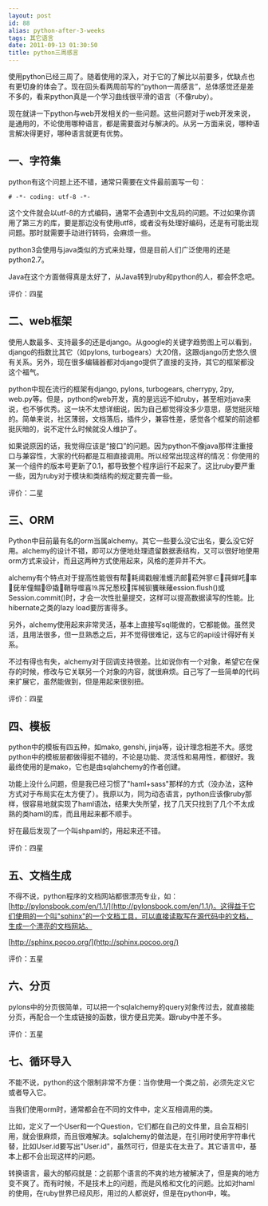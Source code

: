 ```yaml
---
layout: post
id: 88
alias: python-after-3-weeks
tags: 其它语言
date: 2011-09-13 01:30:50
title: python三周感言
---
```


使用python已经三周了。随着使用的深入，对于它的了解比以前要多，优缺点也有更切身的体会了。现在回头看两周前写的“python一周感言”，总体感觉还是差不多的，看来python真是一个学习曲线很平滑的语言（不像ruby）。

现在就讲一下python与web开发相关的一些问题。这些问题对于web开发来说，是通用的，不论使用哪种语言，都是需要面对与解决的。从另一方面来说，哪种语言解决得更好，哪种语言就更有优势。

## 一、字符集

python有这个问题上还不错，通常只需要在文件最前面写一句：

    # -*- coding: utf-8 -*-

这个文件就会以utf-8的方式编码，通常不会遇到中文乱码的问题。不过如果你调用了第三方的库，要是那边没有使用utf8，或者没有处理好编码，还是有可能出现问题。那时就需要手动进行转码，会麻烦一些。

python3会使用与java类似的方式来处理，但是目前人们广泛使用的还是python2.7。

Java在这个方面做得真是太好了，从Java转到ruby和python的人，都会怀念吧。

评价：四星

## 二、web框架

使用人数最多、支持最多的还是django。从google的关键字趋势图上可以看到，django的指数比其它（如pylons, turbogears）大20倍，这跟django历史悠久很有关系。另外，现在很多编辑器都对django提供了直接的支持，其它的框架都没这个福气。

python中现在流行的框架有django, pylons, turbogears, cherrypy, 2py, web.py等。但是，python的web开发，真的是远远不如ruby，甚至相对java来说，也不够优秀。这一块不太想详细说，因为自己都觉得没多少意思，感觉挺灰暗的。简单来说，社区薄弱，文档落后，插件少，兼容性差，感觉各个框架的前途都挺灰暗的，说不定什么时候就没人维护了。

如果说原因的话，我觉得应该是“接口”的问题。因为python不像java那样注重接口与兼容性，大家的代码都是互相直接调用。所以经常出现这样的情况：你使用的某一个组件的版本号更新了0.1，都导致整个程序运行不起来了。这比ruby要严重一些，因为ruby对于模块和类结构的规定要完善一些。

评价：二星

## 三、ORM

Python中目前最有名的orm当属alchemy。其它一些要么没它出名，要么没它好用。alchemy的设计不错，即可以方便地处理遗留数据表结构，又可以很好地使用orm方式来设计，而且这两种方式使用起来，风格的差异并不大。

alchemy有个特点对于提高性能很有帮耗阈戳艘淮蠖汛邮菘舛寥∈莼蛘吒率莸牟僮鳎撬鞘导噬喜⒚挥兄葱校挥械钡饔昧薙ession.flush()或Session.commit()时，才会一次性批量提交，这样可以提高数据读写的性能。比hibernate之类的lazy load要厉害得多。

另外，alchemy使用起来非常灵活，基本上直接写sql能做的，它都能做。虽然灵活，且用法很多，但一旦熟悉之后，并不觉得很难记，这与它的api设计得好有关系。

不过有得也有失，alchemy对于回调支持很差。比如说你有一个对象，希望它在保存的时候，修改与它关联另一个对象的内容，就很麻烦。自己写了一些简单的代码来扩展它，虽然能做到，但是用起来很别扭。

评价：四星

## 四、模板

python中的模板有四五种，如mako, genshi, jinja等，设计理念相差不大。感觉python中的模板层都做得挺不错的，不论是功能、灵活性和易用性，都很好。我最终使用的是mako，它也是由sqlahchemy的作者创建。

功能上没什么问题，但是我已经习惯了"haml+sass"那样的方式（没办法，这种方式对于布局实在太方便了）。我原以为，同为动态语言，python应该像ruby那样，很容易地就实现了haml语法，结果大失所望，找了几天只找到了几个不太成熟的类haml的库，而且用起来都不顺手。

好在最后发现了一个叫shpaml的，用起来还不错。

评价：四星

## 五、文档生成

不得不说，python程序的文档网站都很漂亮专业，如：[http://pylonsbook.com/en/1.1/](http://pylonsbook.com/en/1.1/)。这得益于它们使用的一个叫"sphinx"的一个文档工具，可以直接读取写在源代码中的文档，生成一个漂亮的文档网站。

[http://sphinx.pocoo.org/](http://sphinx.pocoo.org/)

评价：五星

## 六、分页

pylons中的分页很简单，可以把一个sqlalchemy的query对象传过去，就直接能分页，再配合一个生成链接的函数，很方便且完美。跟ruby中差不多。

评价：五星

## 七、循环导入

不能不说，python的这个限制非常不方便：当你使用一个类之前，必须先定义它或者导入它。

当我们使用orm时，通常都会在不同的文件中，定义互相调用的类。

比如，定义了一个User和一个Question，它们都在自己的文件里，且会互相引用，就会很麻烦，而且很难解决。sqlalchemy的做法是，在引用时使用字符串代替，比如User.id要写出"User.id"，虽然可行，但是实在太丑了。其它语言中，基本上都不会出现这样的问题。

转换语言，最大的郁闷就是：之前那个语言的不爽的地方被解决了，但是爽的地方变不爽了。而有时候，不是技术上的问题，而是风格和文化的问题。比如对haml的使用，在ruby世界已经风形，用过的人都说好，但是在python中，唉。
